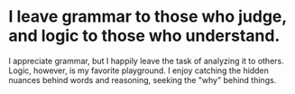 # I leave grammar to those who judge, and logic to those who understand.

I appreciate grammar, but I happily leave the task of analyzing it to others.
Logic, however, is my favorite playground.
I enjoy catching the hidden nuances behind words and reasoning, seeking the "why" behind things.